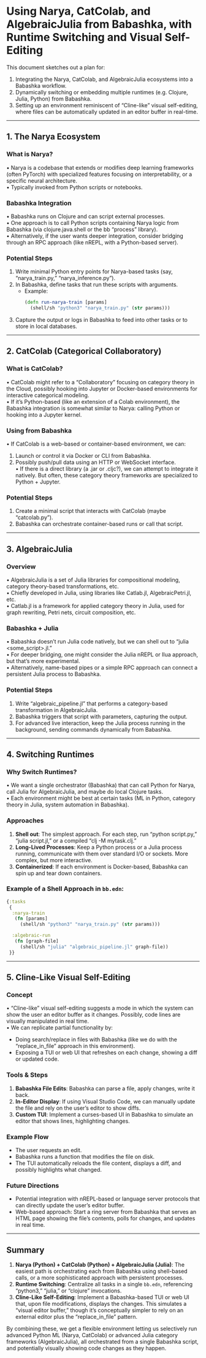 # Using Narya, CatColab, and AlgebraicJulia from Babashka, with Runtime Switching and Visual Self-Editing

This document sketches out a plan for:
1. Integrating the Narya, CatColab, and AlgebraicJulia ecosystems into a Babashka workflow.  
2. Dynamically switching or embedding multiple runtimes (e.g. Clojure, Julia, Python) from Babashka.  
3. Setting up an environment reminiscent of “Cline-like” visual self-editing, where files can be automatically updated in an editor buffer in real-time.

---

## 1. The Narya Ecosystem

### What is Narya?
• Narya is a codebase that extends or modifies deep learning frameworks (often PyTorch) with specialized features focusing on interpretability, or a specific neural architecture.  
• Typically invoked from Python scripts or notebooks.  

### Babashka Integration
• Babashka runs on Clojure and can script external processes.  
• One approach is to call Python scripts containing Narya logic from Babashka (via clojure.java.shell or the bb “process” library).  
• Alternatively, if the user wants deeper integration, consider bridging through an RPC approach (like nREPL, with a Python-based server).  

### Potential Steps
1. Write minimal Python entry points for Narya-based tasks (say, “narya_train.py,” “narya_inference.py”).  
2. In Babashka, define tasks that run these scripts with arguments.  
   - Example:  
     ```clojure
     (defn run-narya-train [params]
       (shell/sh "python3" "narya_train.py" (str params)))
     ```  
3. Capture the output or logs in Babashka to feed into other tasks or to store in local databases.

---

## 2. CatColab (Categorical Collaboratory)

### What is CatColab?
• CatColab might refer to a “Collaboratory” focusing on category theory in the Cloud, possibly hooking into Jupyter or Docker-based environments for interactive categorical modeling.  
• If it’s Python-based (like an extension of a Colab environment), the Babashka integration is somewhat similar to Narya: calling Python or hooking into a Jupyter kernel.  

### Using from Babashka
• If CatColab is a web-based or container-based environment, we can:
  1. Launch or control it via Docker or CLI from Babashka.  
  2. Possibly push/pull data using an HTTP or WebSocket interface.  
• If there is a direct library (a .jar or .cljc?), we can attempt to integrate it natively. But often, these category theory frameworks are specialized to Python + Jupyter.

### Potential Steps
1. Create a minimal script that interacts with CatColab (maybe “catcolab.py”).  
2. Babashka can orchestrate container-based runs or call that script.  

---

## 3. AlgebraicJulia

### Overview
• AlgebraicJulia is a set of Julia libraries for compositional modeling, category theory-based transformations, etc.  
• Chiefly developed in Julia, using libraries like Catlab.jl, AlgebraicPetri.jl, etc.  
• Catlab.jl is a framework for applied category theory in Julia, used for graph rewriting, Petri nets, circuit composition, etc.

### Babashka + Julia
• Babashka doesn’t run Julia code natively, but we can shell out to “julia <some_script>.jl.”  
• For deeper bridging, one might consider the Julia nREPL or Ilua approach, but that’s more experimental.  
• Alternatively, name-based pipes or a simple RPC approach can connect a persistent Julia process to Babashka.

### Potential Steps
1. Write “algebraic_pipeline.jl” that performs a category-based transformation in AlgebraicJulia.  
2. Babashka triggers that script with parameters, capturing the output.  
3. For advanced live interaction, keep the Julia process running in the background, sending commands dynamically from Babashka.

---

## 4. Switching Runtimes

### Why Switch Runtimes?
• We want a single orchestrator (Babashka) that can call Python for Narya, call Julia for AlgebraicJulia, and maybe do local Clojure tasks.  
• Each environment might be best at certain tasks (ML in Python, category theory in Julia, system automation in Babashka).  

### Approaches
1. **Shell out**: The simplest approach. For each step, run “python script.py,” “julia script.jl,” or a compiled “clj -M mytask.clj.”  
2. **Long-Lived Processes**: Keep a Python process or a Julia process running, communicate with them over standard I/O or sockets. More complex, but more interactive.  
3. **Containerized**: If each environment is Docker-based, Babashka can spin up and tear down containers.  

### Example of a Shell Approach in `bb.edn`:
```clojure
{:tasks
 {
  :narya-train
   (fn [params]
     (shell/sh "python3" "narya_train.py" (str params)))

  :algebraic-run
   (fn [graph-file]
     (shell/sh "julia" "algebraic_pipeline.jl" graph-file))
 }}
```

---

## 5. Cline-Like Visual Self-Editing

### Concept
• “Cline-like” visual self-editing suggests a mode in which the system can show the user an editor buffer as it changes. Possibly, code lines are visually manipulated in real time.  
• We can replicate partial functionality by:
  - Doing search/replace in files with Babashka (like we do with the “replace_in_file” approach in this environment).
  - Exposing a TUI or web UI that refreshes on each change, showing a diff or updated code.  

### Tools & Steps
1. **Babashka File Edits**: Babashka can parse a file, apply changes, write it back.  
2. **In-Editor Display**: If using Visual Studio Code, we can manually update the file and rely on the user’s editor to show diffs.  
3. **Custom TUI**: Implement a curses-based UI in Babashka to simulate an editor that shows lines, highlighting changes.  

### Example Flow
- The user requests an edit.  
- Babashka runs a function that modifies the file on disk.  
- The TUI automatically reloads the file content, displays a diff, and possibly highlights what changed.  

### Future Directions
- Potential integration with nREPL-based or language server protocols that can directly update the user’s editor buffer.  
- Web-based approach: Start a ring server from Babashka that serves an HTML page showing the file’s contents, polls for changes, and updates in real time.

---

## Summary

1. **Narya (Python) + CatColab (Python) + AlgebraicJulia (Julia)**: The easiest path is orchestrating each from Babashka using shell-based calls, or a more sophisticated approach with persistent processes.  
2. **Runtime Switching**: Centralize all tasks in a single `bb.edn`, referencing “python3,” “julia,” or “clojure” invocations.  
3. **Cline-Like Self-Editing**: Implement a Babashka-based TUI or web UI that, upon file modifications, displays the changes. This simulates a “visual editor buffer,” though it’s conceptually simpler to rely on an external editor plus the “replace_in_file” pattern.  

By combining these, we get a flexible environment letting us selectively run advanced Python ML (Narya, CatColab) or advanced Julia category frameworks (AlgebraicJulia), all orchestrated from a single Babashka script, and potentially visually showing code changes as they happen.
